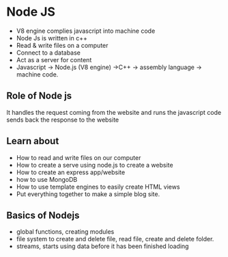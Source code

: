 # Node JS

- V8 engine complies javascript into machine code
- Node Js is written in c++
- Read & write files on a computer
- Connect to a database
- Act as a server for content
- Javascript -> Node.js (V8 engine) ->C++ -> assembly language -> machine code.

## Role of Node js

It handles the request coming from the website and runs the javascript code sends back the response to the website

## Learn about

- How to read and write files on our computer
- How to create a serve using node.js to create a website
- How to create an express app/website
- how to use MongoDB
- How to use template engines to easily create HTML views
- Put everything together to make a simple blog site.

## Basics of Nodejs

- global functions, creating modules
- file system to create and delete file, read file, create and delete folder.
- streams, starts using data before it has been finished loading
